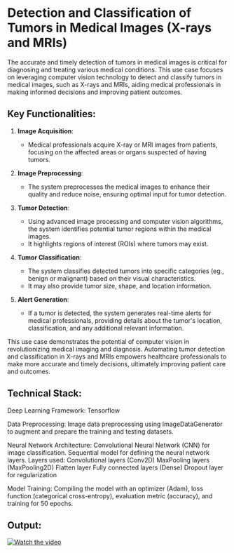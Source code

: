 # Detection and Classification of Tumors in Medical Images (X-rays and MRIs)

The accurate and timely detection of tumors in medical images is critical for diagnosing and treating various medical conditions. This use case focuses on leveraging computer vision technology to detect and classify tumors in medical images, such as X-rays and MRIs, aiding medical professionals in making informed decisions and improving patient outcomes.

## Key Functionalities:

1. **Image Acquisition**:
   - Medical professionals acquire X-ray or MRI images from patients, focusing on the affected areas or organs suspected of having tumors.

2. **Image Preprocessing**:
   - The system preprocesses the medical images to enhance their quality and reduce noise, ensuring optimal input for tumor detection.

3. **Tumor Detection**:
   - Using advanced image processing and computer vision algorithms, the system identifies potential tumor regions within the medical images.
   - It highlights regions of interest (ROIs) where tumors may exist.

4. **Tumor Classification**:
   - The system classifies detected tumors into specific categories (eg., benign or malignant) based on their visual characteristics.
   - It may also provide tumor size, shape, and location information.

5. **Alert Generation**:
   - If a tumor is detected, the system generates real-time alerts for medical professionals, providing details about the tumor's location, classification, and any additional relevant information.

This use case demonstrates the potential of computer vision in revolutionizing medical imaging and diagnosis. Automating tumor detection and classification in X-rays and MRIs empowers healthcare professionals to make more accurate and timely decisions, ultimately improving patient care and outcomes.

## Technical Stack:
Deep Learning Framework: Tensorflow

Data Preprocessing: Image data preprocessing using ImageDataGenerator to augment and prepare the training and testing datasets.

Neural Network Architecture:
Convolutional Neural Network (CNN) for image classification.
Sequential model for defining the neural network layers.
Layers used:
Convolutional layers (Conv2D)
MaxPooling layers (MaxPooling2D)
Flatten layer
Fully connected layers (Dense)
Dropout layer for regularization

Model Training:
Compiling the model with an optimizer (Adam), loss function (categorical cross-entropy), evaluation metric (accuracy), and training for 50 epochs.

## Output:

[![Watch the video](https://img.youtube.com/vi/u81EbmLMxCU/maxresdefault.jpg)](https://youtu.be/J_R62BGdNVM)
